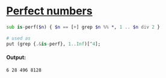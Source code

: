 [1]: https://rosettacode.org/wiki/Perfect_numbers

# [Perfect numbers][1]

```raku
sub is-perf($n) { $n == [+] grep $n %% *, 1 .. $n div 2 }
 
# used as
put (grep {.&is-perf}, 1..Inf)[^4];
```

#### Output:
```
6 28 496 8128
```